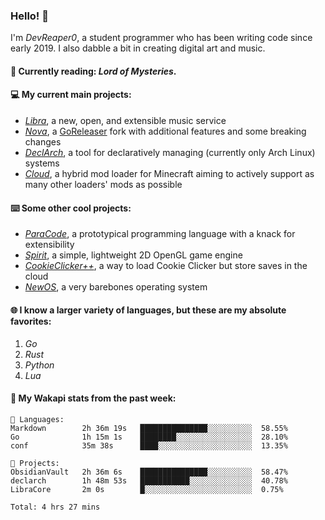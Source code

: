 ### Hello! 👋

I'm _DevReaper0_, a student programmer who has been writing code since early 2019. I also dabble a bit in creating digital art and music.

#### 📖 Currently reading: *Lord of Mysteries*.

#### 💻 My current main projects:

-   _[Libra](https://github.com/LibraMusic)_, a new, open, and extensible music service
-   _[Nova](https://github.com/LibraMusic/Nova)_, a [GoReleaser](https://github.com/goreleaser/goreleaser) fork with additional features and some breaking changes
-   _[DeclArch](https://github.com/DevReaper0/declarch)_, a tool for declaratively managing (currently only Arch Linux) systems
-   _[Cloud](https://github.com/CloudLoaderMC/CloudLoader)_, a hybrid mod loader for Minecraft aiming to actively support as many other loaders' mods as possible

#### ⌨️ Some other cool projects:

-   _[ParaCode](https://github.com/ParaCodeLang/ParaCode)_, a prototypical programming language with a knack for extensibility
-   _[Spirit](https://gitlab.com/DevReaper0/SpiritEngine)_, a simple, lightweight 2D OpenGL game engine
-   _[CookieClicker++](https://github.com/DevReaper0/CookieClickerPlusPlus)_, a way to load Cookie Clicker but store saves in the cloud
-   _[NewOS](https://github.com/DevReaper0/NewOS)_, a very barebones operating system

#### 🌐 I know a larger variety of languages, but these are my absolute favorites:

1. _Go_
2. _Rust_
3. _Python_
4. _Lua_

#### 📡 My Wakapi stats from the past week:

```text
💾 Languages:
Markdown        2h 36m 19s   ███████████████░░░░░░░░░░  58.55%
Go              1h 15m 1s    ████████░░░░░░░░░░░░░░░░░  28.10%
conf            35m 38s      ████░░░░░░░░░░░░░░░░░░░░░  13.35%

💼 Projects:
ObsidianVault   2h 36m 6s    ███████████████░░░░░░░░░░  58.47%
declarch        1h 48m 53s   ███████████░░░░░░░░░░░░░░  40.78%
LibraCore       2m 0s        █░░░░░░░░░░░░░░░░░░░░░░░░  0.75%

Total: 4 hrs 27 mins
```
